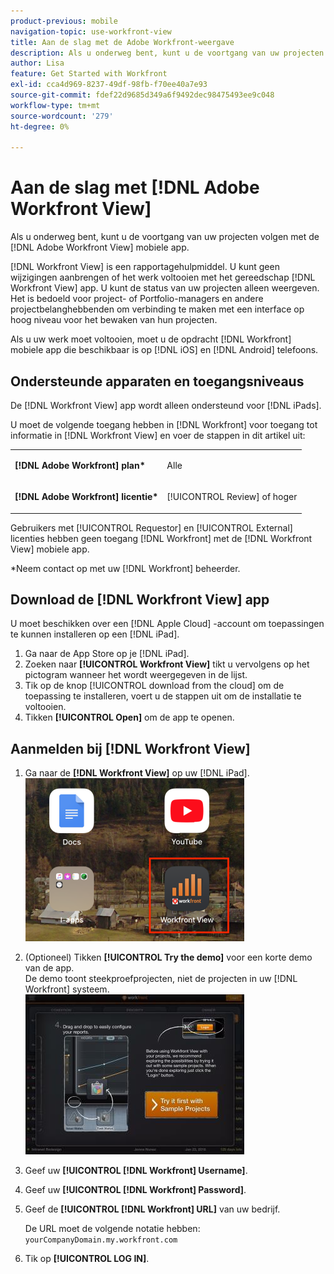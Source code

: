 ```yaml
---
product-previous: mobile
navigation-topic: use-workfront-view
title: Aan de slag met de Adobe Workfront-weergave
description: Als u onderweg bent, kunt u de voortgang van uw projecten volgen met de [!DNL Adobe Workfront] Mobiele app weergeven.
author: Lisa
feature: Get Started with Workfront
exl-id: cca4d969-8237-49df-98fb-f70ee40a7e93
source-git-commit: fdef22d9685d349a6f9492dec98475493ee9c048
workflow-type: tm+mt
source-wordcount: '279'
ht-degree: 0%

---
```


# Aan de slag met [!DNL Adobe Workfront View]

Als u onderweg bent, kunt u de voortgang van uw projecten volgen met de [!DNL Adobe Workfront View] mobiele app.

[!DNL Workfront View] is een rapportagehulpmiddel. U kunt geen wijzigingen aanbrengen of het werk voltooien met het gereedschap [!DNL Workfront View] app. U kunt de status van uw projecten alleen weergeven. Het is bedoeld voor project- of Portfolio-managers en andere projectbelanghebbenden om verbinding te maken met een interface op hoog niveau voor het bewaken van hun projecten.

Als u uw werk moet voltooien, moet u de opdracht [!DNL Workfront] mobiele app die beschikbaar is op [!DNL iOS] en [!DNL Android] telefoons.

## Ondersteunde apparaten en toegangsniveaus

De [!DNL Workfront View] app wordt alleen ondersteund voor [!DNL iPads].

U moet de volgende toegang hebben in [!DNL Workfront] voor toegang tot informatie in [!DNL Workfront View] en voer de stappen in dit artikel uit:

<table style="table-layout:auto"> 
 <col> 
 </col> 
 <col> 
 </col> 
 <tbody> 
  <tr> 
   <td role="rowheader"><strong>[!DNL Adobe Workfront] plan*</strong></td> 
   <td> <p>Alle</p> </td> 
  </tr> 
  <tr> 
   <td role="rowheader"><strong>[!DNL Adobe Workfront] licentie*</strong></td> 
   <td> <p>[!UICONTROL Review] of hoger</p> </td> 
  </tr> 
 </tbody> 
</table>

Gebruikers met [!UICONTROL Requestor] en [!UICONTROL External] licenties hebben geen toegang [!DNL Workfront] met de [!DNL Workfront View] mobiele app.

&#42;Neem contact op met uw [!DNL Workfront] beheerder.

## Download de [!DNL Workfront View] app

U moet beschikken over een [!DNL Apple Cloud] -account om toepassingen te kunnen installeren op een [!DNL iPad].

1. Ga naar de App Store op je [!DNL iPad].
1. Zoeken naar **[!UICONTROL Workfront View]** tikt u vervolgens op het pictogram wanneer het wordt weergegeven in de lijst.
1. Tik op de knop [!UICONTROL download from the cloud] om de toepassing te installeren, voert u de stappen uit om de installatie te voltooien.
1. Tikken **[!UICONTROL Open]** om de app te openen.

## Aanmelden bij [!DNL Workfront View]

1. Ga naar de **[!DNL Workfront View]** op uw [!DNL iPad].\
   ![workfront_view_app_Adobe.png](assets/workfront-view-app-adobe-350x261.png)

1. (Optioneel) Tikken **[!UICONTROL Try the demo]** voor een korte demo van de app.\
   De demo toont steekproefprojecten, niet de projecten in uw [!DNL Workfront] systeem.\
   ![[!DNL workfront_view_demo].jpg](assets/workfront-view-demo-350x256.jpg)

1. Geef uw **[!UICONTROL [!DNL Workfront] Username]**.
1. Geef uw **[!UICONTROL [!DNL Workfront] Password]**.
1. Geef de **[!UICONTROL [!DNL Workfront] URL]** van uw bedrijf.

   De URL moet de volgende notatie hebben: `yourCompanyDomain.my.workfront.com`

1. Tik op **[!UICONTROL LOG IN]**.
